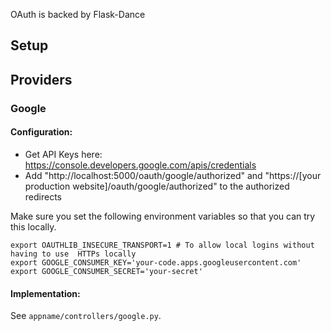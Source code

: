 OAuth is backed by Flask-Dance

## Setup

## Providers

### Google

#### Configuration:

* Get API Keys here: https://console.developers.google.com/apis/credentials
* Add "http://localhost:5000/oauth/google/authorized" and "https://[your production website]/oauth/google/authorized" to the authorized redirects

Make sure you set the following environment variables so that you can try this locally.

```
export OAUTHLIB_INSECURE_TRANSPORT=1 # To allow local logins without having to use  HTTPs locally
export GOOGLE_CONSUMER_KEY='your-code.apps.googleusercontent.com'
export GOOGLE_CONSUMER_SECRET='your-secret'
```

#### Implementation:

See `appname/controllers/google.py`.

